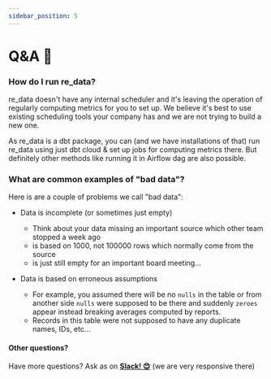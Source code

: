 ```yaml
---
sidebar_position: 5
---
```


# Q&A 💬

### How do I run re_data?

re_data doesn't have any internal scheduler and it's leaving the operation of regularly computing metrics for you to set up. We believe it's best to use existing scheduling tools your company has and we are not trying to build a new one. 

As re_data is a dbt package, you can (and we have installations of that) run re_data using just dbt cloud & set up jobs for computing metrics there. But definitely other methods like running it in Airflow dag are also possible.

### What are common examples of "bad data"?

Here is are a couple of problems we call "bad data":

 - Data is incomplete (or sometimes just empty)
   - Think about your data missing an important source which other team stopped a week ago
   - is based on 1000, not 100000 rows which normally come from the source
   - is just still empty for an important board meeting...

 - Data is based on erroneous assumptions
   - For example, you assumed there will be no `nulls` in the table or from another side `nulls` were supposed to be there and suddenly `zeroes` appear instead breaking averages computed by reports.
   - Records in this table were not supposed to have any duplicate names, IDs, etc...


#### Other questions?

Have more questions? Ask as on **[Slack! 😊](https://www.getre.io/slack)** (we are very responsive there)
